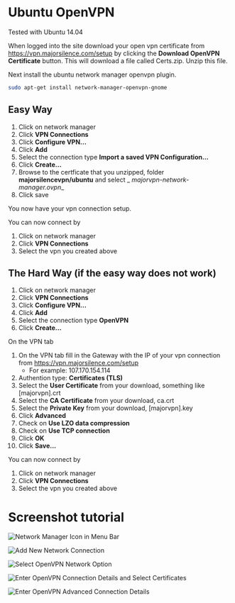 # Ubuntu OpenVPN

Tested with Ubuntu 14.04

When logged into the site download your open vpn certificate from https://vpn.majorsilence.com/setup
by clicking the __Download OpenVPN Certificate__ button. This will download a file called Certs.zip.
Unzip this file.

Next install the ubuntu network manager openvpn plugin.

```bash
sudo apt-get install network-manager-openvpn-gnome
```

## Easy Way

1. Click on network manager
2. Click __VPN Connections__
3. Click __Configure VPN...__
4. Click __Add__
5. Select the connection type __Import a saved VPN Configuration...__
6. Click __Create...__
7. Browse to the certficate that you unzipped, folder __majorsilencevpn/ubuntu__ and select _
   _majorvpn-network-manager.ovpn__
8. Click save

You now have your vpn connection setup.

You can now connect by

1. Click on network manager
2. Click __VPN Connections__
3. Select the vpn you created above

## The Hard Way (if the easy way does not work)

1. Click on network manager
2. Click __VPN Connections__
3. Click __Configure VPN...__
4. Click __Add__
5. Select the connection type __OpenVPN__
6. Click __Create...__

On the VPN tab

1. On the VPN tab fill in the Gateway with the IP of your vpn connection from https://vpn.majorsilence.com/setup
    * For example: 107.170.154.114
2. Authention type: __Certificates (TLS)__
3. Select the __User Certificate__ from your download, something like [majorvpn].crt
4. Select the __CA Certificate__ from your download, ca.crt
5. Select the __Private Key__ from your download, [majorvpn].key
6. Click __Advanced__
7. Check on __Use LZO data compression__
8. Check on __Use TCP connection__
9. Click __OK__
10. Click __Save...__

You can now connect by

1. Click on network manager
2. Click __VPN Connections__
3. Select the vpn you created above

# Screenshot tutorial

![Network Manager Icon in Menu Bar](/assets/knowledgebase/openvpn/ubuntu-networking/0001-network-manager.png)

![Add New Network Connection](/assets/knowledgebase/openvpn/ubuntu-networking/0002-network-manager.png)

![Select OpenVPN Network Option](/assets/knowledgebase/openvpn/ubuntu-networking/0003-network-manager.png)

![Enter OpenVPN Connection Details and Select Certificates](/assets/knowledgebase/openvpn/ubuntu-networking/0004-network-manager.png)

![Enter OpenVPN Advanced Connection Details](/assets/knowledgebase/openvpn/ubuntu-networking/0005-network-manager.png)